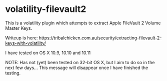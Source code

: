 # volatility-filevault2
This is a volatility plugin which attempts to extract Apple FileVault 2 Volume Master Keys.

Writeup is here: https://tribalchicken.com.au/security/extracting-filevault-2-keys-with-volatility/

I have tested on OS X 10.9, 10.10 and 10.11

NOTE: Has not (yet) been tested on 32-bit OS X, but I aim to do so in the next few days... This message will disappear once I have finished the testing.
